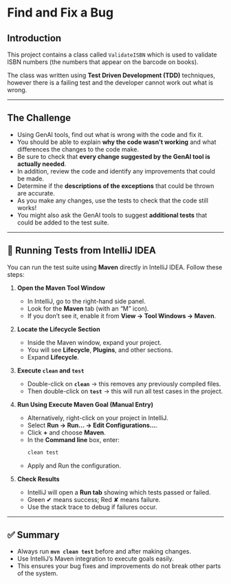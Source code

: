 # Find and Fix a Bug

## Introduction
This project contains a class called `ValidateISBN` which is used to validate ISBN numbers (the numbers that appear on the barcode on books).

The class was written using **Test Driven Development (TDD)** techniques, however there is a failing test and the developer cannot work out what is wrong.

---

## The Challenge
- Using GenAI tools, find out what is wrong with the code and fix it.  
- You should be able to explain **why the code wasn't working** and what differences the changes to the code make.  
- Be sure to check that **every change suggested by the GenAI tool is actually needed**.  
- In addition, review the code and identify any improvements that could be made.  
- Determine if the **descriptions of the exceptions** that could be thrown are accurate.  
- As you make any changes, use the tests to check that the code still works!  
- You might also ask the GenAI tools to suggest **additional tests** that could be added to the test suite.  

---

## 🧪 Running Tests from IntelliJ IDEA

You can run the test suite using **Maven** directly in IntelliJ IDEA. Follow these steps:

1. **Open the Maven Tool Window**  
   - In IntelliJ, go to the right-hand side panel.  
   - Look for the **Maven** tab (with an “M” icon).  
   - If you don’t see it, enable it from **View → Tool Windows → Maven**.

2. **Locate the Lifecycle Section**  
   - Inside the Maven window, expand your project.  
   - You will see **Lifecycle**, **Plugins**, and other sections.  
   - Expand **Lifecycle**.

3. **Execute `clean` and `test`**  
   - Double-click on **`clean`** → this removes any previously compiled files.  
   - Then double-click on **`test`** → this will run all test cases in the project.  

4. **Run Using Execute Maven Goal (Manual Entry)**  
   - Alternatively, right-click on your project in IntelliJ.  
   - Select **Run → Run… → Edit Configurations…**.  
   - Click **+** and choose **Maven**.  
   - In the **Command line** box, enter:
     ```bash
     clean test
     ```
   - Apply and Run the configuration.  

5. **Check Results**  
   - IntelliJ will open a **Run tab** showing which tests passed or failed.  
   - Green ✔ means success; Red ✘ means failure.  
   - Use the stack trace to debug if failures occur.

---

## ✅ Summary
- Always run **`mvn clean test`** before and after making changes.  
- Use IntelliJ’s Maven integration to execute goals easily.  
- This ensures your bug fixes and improvements do not break other parts of the system.  
